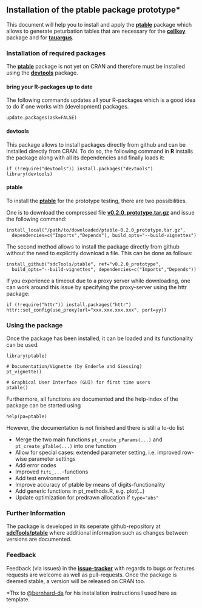 ## Installation of the ptable package prototype*

This document will help you to install and apply the [**ptable**](https://github.com/sdcTools/ptable) package which allows to generate peturbation tables that are necessary for the [**cellkey**](https://github.com/sdcTools/cellkey) package and for  [**tauargus**](https://github.com/sdcTools/tauargus).

### Installation of required packages
The [**ptable**](https://github.com/sdcTools/ptable) package is not yet on CRAN and therefore must be installed using the  [**devtools**](https://cran.r-project.org/package=devtools) package.

#### bring your R-packages up to date
The following commands updates all your R-packages which is a good idea to do if one works with (development) packages.  
  
```
update.packages(ask=FALSE)
```

#### devtools
This package allows to install packages directly from github and can be installed directly from CRAN. To do so, the following command in **R** installs the package along with all its dependencies and finally loads it:

```
if (!require("devtools")) install.packages("devtools")
library(devtools)
```

#### ptable
To install the [**ptable**](https://github.com/sdcTools/ptable) for the prototype testing, there are two possibilities.


One is to download the compressed file [**v0.2.0_prototype.tar.gz**](https://github.com/sdcTools/ptable/archive/v0.2.0_prototype.tar.gz) and issue the following command:

```
install_local("/path/to/downloaded/ptable-0.2.0_prototype.tar.gz",
  dependencies=c("Imports","Depends"), build_opts="--build-vignettes")
```

The second method allows to install the package directly from github without the need to explicitly download a file. This can be done as follows:

```
install_github("sdcTools/ptable", ref="v0.2.0_prototype", 
  build_opts="--build-vignettes", dependencies=c("Imports","Depends"))
```

If you experience a timeout due to a proxy server while downloading, one can work around this issue by specifying the proxy-server using the httr package:

```
if (!require("httr")) install.packages("httr")
httr::set_config(use_proxy(url="xxx.xxx.xxx.xxx", port=yy))
```


### Using the package
Once the package has been installed, it can be loaded and its functionality can be used. 

```
library(ptable)

# Documentation/Vignette (by Enderle and Giessing)
pt_vignette()

# Graphical User Interface (GUI) for first time users
ptable()
```

Furthermore, all functions are documented and the help-index of the package can be started using

```
help(pa=ptable)
```
However, the documentation is not finished and there is still a to-do list
-   Merge the two main functions `pt_create_pParams(...)` and `pt_create_pTable(...)` into one function
-   Allow for special cases: extended parameter setting, i.e. improved row-wise parameter settings
-   Add error codes
-   Improved `fifi_...`-functions
-   Add test environment
-   Improve accuracy of ptable by means of digits-functionality
-   Add generic functions in pt\_methods.R, e.g. plot(...)
-   Update optimization for predrawn allocation if `type="abs"`

### Further Information
The package is developed in its seperate github-repository at [**sdcTools/ptable**](https://github.com/sdcTools/ptable) where additional information such as changes between versions are documented.

### Feedback
Feedback (via issues) in the [**issue-tracker**](https://github.com/sdcTools/ptable/issues) with regards to bugs or features requests are welcome as well as pull-requests. Once the package is deemed stable, a version will be released on CRAN too.


*Thx to [@bernhard-da]( https://github.com/bernhard-da ) for his installation instructions I used here as template.

